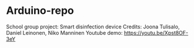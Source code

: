 # Arduino-repo
School group project: Smart disinfection device
Credits: Joona Tulisalo, Daniel Leinonen, Niko Manninen
Youtube demo:  https://youtu.be/Xpst8OF-3eY
